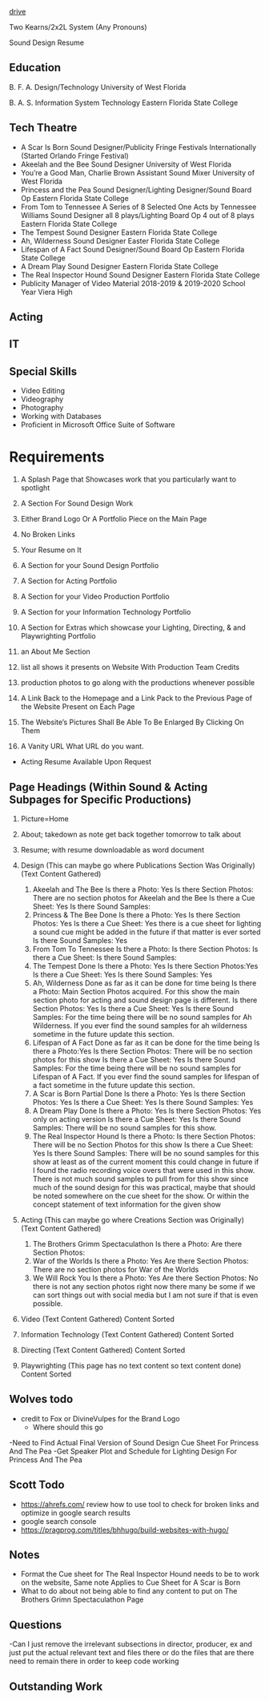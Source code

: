 [drive](https://drive.google.com/drive/folders/1HcyrGsCuS9KitdMhBuy1HHfNn0Dd5uDX?usp=sharing_eil_se_dm&ts=6785f736)



Two Kearns/2x2L System
(Any Pronouns)

Sound Design Resume

## Education
B. F. A. Design/Technology University of West Florida

B. A. S. Information System Technology Eastern Florida State College

## Tech Theatre
 - A Scar Is Born Sound Designer/Publicity Fringe Festivals Internationally (Started Orlando Fringe Festival)
 - Akeelah and the Bee Sound Designer University of West Florida
 - You’re a Good Man, Charlie Brown Assistant Sound Mixer University of West Florida
 - Princess and the Pea Sound Designer/Lighting Designer/Sound Board Op Eastern Florida State College
 - From Tom to Tennessee A Series of 8 Selected One Acts by Tennessee Williams Sound Designer all 8 plays/Lighting Board Op 4 out of 8 plays Eastern Florida State College
 - The Tempest Sound Designer Eastern Florida State College
 - Ah, Wilderness Sound Designer Easter Florida State College
 - Lifespan of A Fact Sound Designer/Sound Board Op Eastern Florida State College
 - A Dream Play Sound Designer Eastern Florida State College
 - The Real Inspector Hound Sound Designer Eastern Florida State College
 - Publicity Manager of Video Material 2018-2019 &amp; 2019-2020 School Year Viera High

## Acting



## IT


## Special Skills

 - Video Editing
 - Videography
 - Photography
 - Working with Databases
 - Proficient in Microsoft Office Suite of Software

# Requirements

1. A Splash Page that Showcases work that you particularly want to spotlight
2. A Section For Sound Design Work
3. Either Brand Logo Or A Portfolio Piece on the Main Page
4. No Broken Links
5. Your Resume on It
6. A Section for your Sound Design Portfolio
7. A Section for Acting Portfolio
8. A Section for your Video Production Portfolio
9. A Section for your Information Technology Portfolio
10. A Section for Extras which showcase your Lighting, Directing, & and Playwrighting Portfolio
11. an About Me Section
12. list all shows it presents on Website With Production Team Credits
13. production photos to go along with the productions whenever possible
14. A Link Back to the Homepage and a Link Pack to the Previous Page of the Website Present on Each Page
15.	The Website’s Pictures Shall Be Able To Be Enlarged By Clicking On Them

16. A Vanity URL
        What URL do you want. 
- Acting Resume Available Upon Request


## Page Headings (Within Sound & Acting Subpages for Specific Productions)
1. Picture=Home
2. About; takedown as note get back together tomorrow to talk about
3. Resume; with resume downloadable as word document
4. Design (This can maybe go where Publications Section Was Originally) (Text Content Gathered)
   1. Akeelah and The Bee Is there a Photo: Yes Is there Section Photos: There are no section photos for Akeelah and the Bee Is there a Cue Sheet: Yes Is there Sound Samples:
   2. Princess & The Bee Done  Is there a Photo: Yes Is there Section Photos: Yes Is there a Cue Sheet: Yes there is a cue sheet for lighting a sound cue might be added in the future if that matter is ever sorted Is there Sound Samples: Yes
   3. From Tom To Tennessee  Is there a Photo: Is there Section Photos: Is there a Cue Sheet: Is there Sound Samples:
   4. The Tempest Done  Is there a Photo: Yes Is there Section Photos:Yes Is there a Cue Sheet: Yes Is there Sound Samples: Yes
   5. Ah, Wilderness Done as far as it can be done for time being  Is there a Photo: Main Section Photos acquired. For this show the main section photo for acting and sound design page is different. Is there Section Photos: Yes Is there a Cue Sheet: Yes Is there Sound Samples: For the time being there will be no sound samples for Ah Wilderness. If you ever find the sound samples for ah wilderness sometime in the future update this section.
   6. Lifespan of A Fact Done as far as it can be done for the time being  Is there a Photo:Yes Is there Section Photos: There will be no section photos for this show Is there a Cue Sheet: Yes Is there Sound Samples: For the time being there will be no sound samples for Lifespan of A Fact. If you ever find the sound samples for lifespan of a fact sometime in the future update this section.
   7. A Scar is Born Partial Done  Is there a Photo: Yes Is there Section Photos: Yes Is there a Cue Sheet: Yes Is there Sound Samples: Yes
   8. A Dream Play Done  Is there a Photo: Yes Is there Section Photos: Yes only on acting version Is there a Cue Sheet: Yes Is there Sound Samples: There will be no sound samples for this show. 
   9. The Real Inspector Hound  Is there a Photo: Is there Section Photos: There will be no Section Photos for this show Is there a Cue Sheet: Yes Is there Sound Samples: There will be no sound samples for this show at least as of the current moment this could change in future if I found the radio recording voice overs that were used in this show. There is not much sound samples to pull from for this show since much of the sound design for this was practical, maybe that should be noted somewhere on the cue sheet for the show. Or within the concept statement of text information for the given show

5. Acting (This can maybe go where Creations Section was Originally) (Text Content Gathered)
   1. The Brothers Grimm Spectaculathon Is there a Photo: Are there Section Photos:
   2. War of the Worlds Is there a Photo: Yes Are there Section Photos: There are no section photos for War of the Worlds
   3. We Will Rock You Is there a Photo: Yes Are there Section Photos: No there is not any section photos right now there many be some if we can sort things out with social media but I am not sure if that is even possible.
6. Video (Text Content Gathered) Content Sorted
7. Information Technology (Text Content Gathered) Content Sorted
8. Directing (Text Content Gathered) Content Sorted
9. Playwrighting (This page has no text content so text content done) Content Sorted


## Wolves todo


- credit to Fox or DivineVulpes for the Brand Logo
    - Where should this go

-Need to Find Actual Final Version of Sound Design Cue Sheet For Princess And The Pea
-Get Speaker Plot and Schedule for Lighting Design For Princess And The Pea
    
## Scott Todo

- https://ahrefs.com/  review how to use tool to check for broken links and optimize in google search results
- google search console
- https://pragprog.com/titles/bhhugo/build-websites-with-hugo/


## Notes

- Format the Cue sheet for The Real Inspector Hound needs to be to work on the website, Same note Applies to Cue Sheet for A Scar is Born
- What to do about not being able to find any content to put on The Brothers Grimn Spectaculathon Page


## Questions

-Can I just remove the irrelevant subsections in director, producer, ex and just put the actual relevant text and files there or do the files that are there need to remain there in order to keep code working

## Outstanding Work

